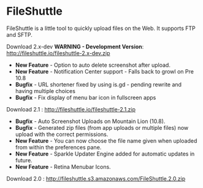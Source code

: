 FileShuttle
===========

FileShuttle is a little tool to quickly upload files on the Web. It supports FTP and SFTP.

Download 2.x-dev **WARNING - Development Version**: http://fileshuttle.io/fileshuttle-2.x-dev.zip
* **New Feature** - Option to auto delete screenshot after upload.
* **New Feature** - Notification Center support - Falls back to growl on Pre 10.8
* **Bugfix** - URL shortener fixed by using is.gd - pending rewrite and having multiple choices
* **Bugfix** - Fix display of menu bar icon in fullscreen apps

Download 2.1 : http://fileshuttle.io/fileshuttle-2.1.zip
* **Bugfix** - Auto Screenshot Uploads on Mountain Lion (10.8).
* **Bugfix** - Generated zip files (from app uploads or multiple files) now upload with the correct permissions.
* **New Feature** - You can now choose the file name given when uploaded from within the preferences pane.
* **New Feature** - Sparkle Updater Engine added for automatic updates in future.
* **New Feature** - Retina Menubar Icons.

Download 2.0 : http://fileshuttle.s3.amazonaws.com/FileShuttle.2.0.zip
